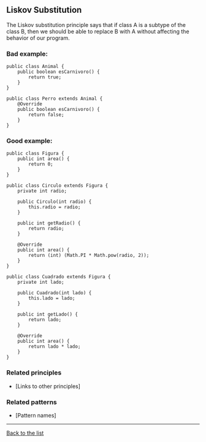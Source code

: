 ## Liskov Substitution

The Liskov substitution principle says that if class A is a subtype of the
class B, then we should be able to replace B with A without affecting the
behavior of our program.

### Bad example:
~~~JAVA:
public class Animal {
    public boolean esCarnivoro() {
        return true;
    }
}

public class Perro extends Animal {
    @Override
    public boolean esCarnivoro() {
        return false;
    }
}
~~~
### Good example:
~~~JAVA:
public class Figura {
    public int area() {
        return 0;
    }
}

public class Circulo extends Figura {
    private int radio;
    
    public Circulo(int radio) {
        this.radio = radio;
    }
    
    public int getRadio() {
        return radio;
    }
    
    @Override
    public int area() {
        return (int) (Math.PI * Math.pow(radio, 2));
    }
}

public class Cuadrado extends Figura {
    private int lado;
    
    public Cuadrado(int lado) {
        this.lado = lado;
    }
    
    public int getLado() {
        return lado;
    }
    
    @Override
    public int area() {
        return lado * lado;
    }
}
~~~

### Related principles

- [Links to other principles] 

### Related patterns

- [Pattern names]

---
[Back to the list](./README.md)